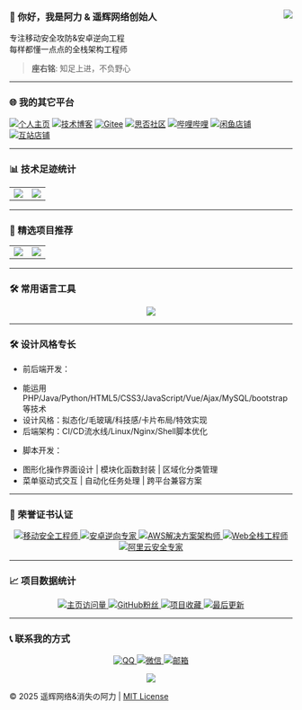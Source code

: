 ### 👋 你好，我是阿力 & 遥辉网络创始人<a href="https://github.com/Ktz-ali/"><img align="right" src="https://komarev.com/ghpvc/?username=Ktz-ali&label=访问量&color=blue&style=flat"></a>

专注移动安全攻防&安卓逆向工程  
每样都懂一点点的全栈架构工程师  

> **座右铭**: 知足上进，不负野心  

---

### 🌐 我的其它平台
[![个人主页](https://img.shields.io/badge/个人主页-ktzali.cn-2CA5E0?logo=homeassistant&logoColor=white)](http://www.ktzali.cn)
[![技术博客](https://img.shields.io/badge/技术博客-94ali.top-FF5722?logo=blogger&logoColor=white)](http://www.94ali.top)
[![Gitee](https://img.shields.io/badge/Gitee-Ktz--ali-C71D23?logo=gitee&logoColor=white)](https://gitee.com/Ktz-ali)
[![思否社区](https://img.shields.io/badge/思否社区-ktz_ali-39B95C?logo=segmentfault&logoColor=white)](https://segmentfault.com/u/ktz_ali)
[![哔哩哔哩](https://img.shields.io/badge/哔哩哔哩-消失的阿力-00A1D6?logo=bilibili&logoColor=white)](https://b23.tv/7QqLgsC)
[![闲鱼店铺](https://img.shields.io/badge/闲鱼店铺-阿力-FF9900?logo=xing&logoColor=white)](https://m.tb.cn/h.hLTEti9?tk=qYpN4TwJPn0)
[![互站店铺](https://img.shields.io/badge/互站店铺-遥辉程序-FF0036?logo=shopify&logoColor=white)](https://www.huzhan.com/ishop53338)

---

### 📊 技术足迹统计
<table align="center">
    <tr>
        <td align="center">
          <picture>
            <img src="https://github-readme-stats.vercel.app/api?hide_border=true&locale=cn&username=Ktz-ali&show_icons=true&include_all_commits=true&theme=radical">
          </picture>
        </td>
        <td align="center">
          <picture>
            <img src="https://github-readme-stats.vercel.app/api/top-langs/?hide_border=true&locale=cn&username=Ktz-ali&layout=compact&langs_count=12&theme=radical">
          </picture>
        </td>
    </tr>
</table>

---

### 🚀 精选项目推荐
<table align="center">
    <tr>
        <td align="center">
          <a href="https://github.com/Ktz-ali/AliGit">
            <img src="https://github-readme-stats.vercel.app/api/pin/?hide_border=true&username=Ktz-ali&repo=AliGit&show_owner=true&theme=merko">
          </a>
        </td>
        <td align="center">
          <a href="https://github.com/Ktz-ali/AliSpace">
            <img src="https://github-readme-stats.vercel.app/api/pin/?hide_border=true&username=Ktz-ali&repo=AliSpace&show_owner=true&theme=merko">
          </a>
        </td>
    </tr>
</table>

---

### 🛠️ 常用语言工具
<p align="center">
  <img src="https://skillicons.dev/icons?i=java,bash,py,php,html,css,javascript,vue,nodejs,mysql,redis,git,github,linux,docker,nginx&theme=dark&perline=8" />
</p>

---

### 🛠️ 设计风格专长

+ 前后端开发：
- 能运用PHP/Java/Python/HTML5/CSS3/JavaScript/Vue/Ajax/MySQL/bootstrap等技术  
- 设计风格：拟态化/毛玻璃/科技感/卡片布局/特效实现  
- 后端架构：CI/CD流水线/Linux/Nginx/Shell脚本优化  

+ 脚本开发：
- 图形化操作界面设计 | 模块化函数封装 | 区域化分类管理  
- 菜单驱动式交互 | 自动化任务处理 | 跨平台兼容方案  


---

### 📜 荣誉证书认证
<p align="center">
  <a href="#">
    <img src="https://img.shields.io/badge/移动安全工程师-高级-4CAF50?logo=android" alt="移动安全工程师">
  </a>
  <a href="#">
    <img src="https://img.shields.io/badge/安卓逆向专家-认证-9C27B0?logo=androidstudio" alt="安卓逆向专家">
  </a>
  <a href="#">
    <img src="https://img.shields.io/badge/AWS架构师-Associate-FF9900?logo=amazonaws" alt="AWS解决方案架构师">
  </a>
  <a href="#">
    <img src="https://img.shields.io/badge/全栈工程师-TCA-3C78D8?logo=tencentqq" alt="Web全栈工程师">
  </a>
  <a href="#">
    <img src="https://img.shields.io/badge/云安全专家-ACE-FF6A00?logo=alibabacloud" alt="阿里云安全专家">
  </a>
</p>

---

### 📈 项目数据统计
<p align="center">
  <!-- 主页统计 -->
  <a href="http://www.ktzali.cn">
    <img src="https://img.shields.io/badge/dynamic/json?label=主页访问&query=value&url=https://api.countapi.xyz/hit/ktzali.cn/total&color=blue&logo=googleanalytics" alt="主页访问量">
  </a>
  
  <!-- GitHub 统计 -->
  <a href="https://github.com/Ktz-ali">
    <img src="https://img.shields.io/github/followers/Ktz-ali?label=GitHub粉丝&logo=github&color=181717" alt="GitHub粉丝">
  </a>
  <a href="https://github.com/Ktz-ali?tab=repositories">
    <img src="https://img.shields.io/github/stars/Ktz-ali?label=项目收藏&logo=github" alt="项目收藏">
  </a>
  <a href="https://github.com/Ktz-ali">
    <img src="https://img.shields.io/github/last-commit/Ktz-ali/Ktz-ali?label=最后更新&logo=github" alt="最后更新">
  </a>
</p>

---

### 📞 联系我的方式
<p align="center">
  <a href="https://qm.qq.com/q/DBDjD6OcIS">
    <img src="https://img.shields.io/badge/QQ-1728031575-12B7F5?logo=tencentqq" alt="QQ">
  </a>
  <a href="#">
    <img src="https://img.shields.io/badge/微信-Ali01021123-07C160?logo=wechat" alt="微信">
  </a>
  <a href="mailto:xywlxyh@vip.qq.com">
    <img src="https://img.shields.io/badge/邮箱-xywlxyh@vip.qq.com-EA4335?logo=gmail" alt="邮箱">
  </a>
</p>

<div align="center">
  <img src="https://capsule-render.vercel.app/api?type=waving&color=gradient&height=60&section=footer" />
</div>

© 2025 遥辉网络&消失の阿力 | [MIT License](LICENSE)